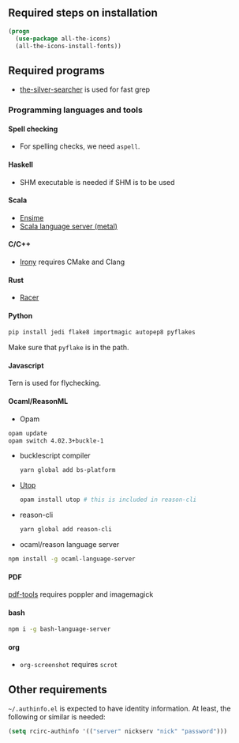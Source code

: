 ## Required steps on installation

```lisp
(progn
  (use-package all-the-icons)
  (all-the-icons-install-fonts))
```

## Required programs

- [the-silver-searcher](https://github.com/ggreer/the_silver_searcher) is used for fast grep

### Programming languages and tools

#### Spell checking

- For spelling checks, we need `aspell`.

#### Haskell
- SHM executable is needed if SHM is to be used

#### Scala
- [Ensime](https://github.com/ensime/ensime-server/wiki/Quick-Start-Guide)
- [Scala language server (metal)](https://github.com/rossabaker/lsp-scala)

#### C/C++
- [Irony](https://github.com/Sarcasm/irony-mode) requires CMake and Clang

#### Rust
- [Racer](https://github.com/phildawes/racer)

#### Python
```bash
pip install jedi flake8 importmagic autopep8 pyflakes
```
Make sure that `pyflake` is in the path.

#### Javascript
Tern is used for flychecking.

#### Ocaml/ReasonML
- Opam
```bash
opam update
opam switch 4.02.3+buckle-1
```
- bucklescript compiler
  ```bash
  yarn global add bs-platform
  ```
- [Utop](https://github.com/ocaml-community/utop#integration-with-emacs)
  ```bash
  opam install utop # this is included in reason-cli
  ```
- reason-cli
  ```bash
  yarn global add reason-cli
  ```
- ocaml/reason language server
```bash
npm install -g ocaml-language-server
```

#### PDF
[pdf-tools](https://github.com/politza/pdf-tools) requires poppler and imagemagick


#### bash
```bash
npm i -g bash-language-server
```

#### org

- `org-screenshot` requires `scrot`

## Other requirements

`~/.authinfo.el` is expected to have identity information. At least,
the following or similar is needed:
```lisp
(setq rcirc-authinfo '(("server" nickserv "nick" "password")))
```
